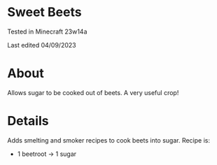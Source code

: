 # Sweet Beets

Tested in Minecraft 23w14a

Last edited 04/09/2023

# About

Allows sugar to be cooked out of beets.  A very useful crop!

# Details

Adds smelting and smoker recipes to cook beets into sugar.  Recipe is:

 - 1 beetroot -> 1 sugar
